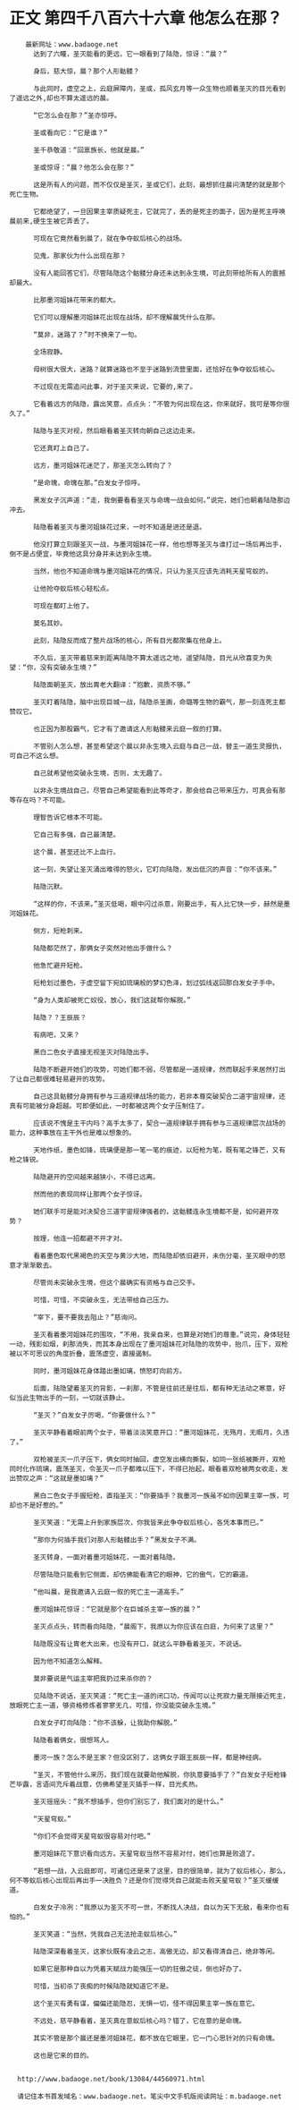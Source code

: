 # 正文 第四千八百六十六章 他怎么在那？
        最新网址：www.badaoge.net
          达到了六瞳，圣灭能看的更远，它一眼看到了陆隐，惊讶：“晨？”
      
          身后，慈大惊，晨？那个人形骷髅？
      
          与此同时，虚空之上，云庭屏障内，圣或，孤风玄月等一众生物也顺着圣灭的目光看到了遥远之外,却也不算太遥远的晨。
      
          “它怎么会在那？”圣亦惊呼。
      
          圣或看向它：“它是谁？”
      
          圣千恭敬道：“回禀族长，他就是晨。”
      
          圣或惊讶：“晨？他怎么会在那？”
      
          这是所有人的问题，而不仅仅是圣灭，圣或它们，此刻，最想抓住晨问清楚的就是那个死亡生物。
      
          它都绝望了，一旦因果主宰质疑死主，它就完了，丢的是死主的面子，因为是死主呼唤晨前来,硬生生被它弄丢了。
      
          可现在它竟然看到晨了，就在争夺蚁后核心的战场。
      
          见鬼，那家伙为什么出现在那？
      
          没有人能回答它们，尽管陆隐这个骷髅分身还未达到永生境，可此刻带给所有人的震撼却最大。
      
          比那墨河姐妹花带来的都大。
      
          它们可以理解墨河姐妹花出现在战场，却不理解晨凭什么在那。
      
          “莫非，迷路了？”时不换来了一句。
      
          全场寂静。
      
          母树很大很大，迷路？就算迷路也不至于迷路到流营里面，还恰好在争夺蚁后核心。
      
          不过现在无需追问此事，对于圣灭来说，它要的,来了。
      
          它看着远方的陆隐，露出笑意，点点头：“不管为何出现在这，你来就好，我可是等你很久了。”
      
          陆隐与圣灭对视，然后眼看着圣灭转向朝自己这边走来。
      
          它还真盯上自己了。
      
          远方，墨河姐妹花迷茫了，那圣灭怎么转向了？
      
          “是命瑰，命瑰在那。”白发女子惊呼。
      
          黑发女子沉声道：“走，我倒要看看圣灭与命瑰一战会如何。”说完，她们也朝着陆隐那边冲去。
      
          陆隐看着圣灭与墨河姐妹花过来，一时不知道是进还是退。
      
          他没打算立刻跟圣灭一战，与墨河姐妹花一样，他也想等圣灭与谁打过一场后再出手，倒不是占便宜，毕竟他这具分身并未达到永生境。
      
          当然，他也不知道命瑰与墨河姐妹花的情况，只认为圣灭应该先消耗天星穹蚁的。
      
          让他抢夺蚁后核心轻松点。
      
          可现在都盯上他了。
      
          莫名其妙。
      
          此刻，陆隐反而成了整片战场的核心，所有目光都聚集在他身上。
      
          不久后，圣灭带着慈来到距离陆隐不算太遥远之地，遥望陆隐，目光从欣喜变为失望：“你，没有突破永生境？”
      
          陆隐面朝圣灭，放出胄老大翻译：“抱歉，资质不够。”
      
          圣灭盯着陆隐，脑中出现巨城一战，陆隐杀圣画，命璐等生物的霸气，那一刻连死主都赞叹它。
      
          也正因为那股霸气，它才有了邀请这人形骷髅来云庭一叙的打算。
      
          不管别人怎么想，甚至希望这个晨以非永生境入云庭与自己一战，替主一道生灵报仇，可自己不这么想。
      
          自己就希望他突破永生境，否则，太无趣了。
      
          以非永生境战自己，尽管自己希望能看到此等奇才，那会给自己带来压力，可真会有那等存在吗？不可能。
      
          理智告诉它根本不可能。
      
          它自己有多强，自己最清楚。
      
          这个晨，甚至还比不上血行。
      
          这一刻，失望让圣灭涌出难得的怒火，它盯向陆隐，发出低沉的声音：“你不该来。”
      
          陆隐沉默。
      
          “这样的你，不该来。”圣灭低喝，眼中闪过杀意，刚要出手，有人比它快一步，赫然是墨河姐妹花。
      
          侧方，短枪刺来。
      
          陆隐都茫然了，那俩女子突然对他出手做什么？
      
          他急忙避开短枪。
      
          短枪划过墨色，于虚空留下宛如琉璃般的梦幻色泽，划过弧线返回那白发女子手中。
      
          “身为人类却被死亡奴役，放心，我们这就帮你解脱。”
      
          陆隐？？王辰辰？
      
          有病吧，又来？
      
          黑白二色女子直接无视圣灭对陆隐出手。
      
          陆隐不断避开她们的攻势，可她们都不弱，尽管都是一道规律，然而联起手来居然打出了让自己都很难轻易避开的攻势。
      
          自己这具骷髅分身拥有参与三道规律战场的能力，若非本尊突破契合二道宇宙规律，还真有可能被分身超越。可即便如此，一时都被这两个女子压制住了。
      
          应该说不愧是主干内吗？高手太多了，契合一道规律联手拥有参与三道规律层次战场的能力，这种事放在主干外也是难以想象的。
      
          天地作纸，墨色如锋，琉璃便是那一笔一笔的痕迹，以短枪为笔，既有笔之锋芒，又有枪之锋锐。
      
          陆隐避开的空间越来越狭小，不得已远离。
      
          然而他的表现同样让那两个女子惊讶。
      
          她们联手可是能对决契合三道宇宙规律强者的，这骷髅连永生境都不是，如何避开攻势？
      
          按理，他连一招都避不开才对。
      
          看着墨色取代黑褐色的天空与黄沙大地，而陆隐却依旧避开，未伤分毫，圣灭眼中的怒意才渐渐散去。
      
          尽管尚未突破永生境，但这个晨确实有资格与自己交手。
      
          可惜，可惜，不突破永生，无法带给自己压力。
      
          “宰下，要不要我去阻止？”慈询问。
      
          圣灭看着墨河姐妹花的围攻，“不用，我亲自来，也算是对她们的尊重。”说完，身体轻轻一动，残影如烟，刹那消失，而其本身出现在了墨河姐妹花对陆隐的攻势中，抬爪，压下，双枪被以不可思议的角度折叠，震荡虚空，直接遏制。
      
          同时，墨河姐妹花身体踏出墨如璃，愤怒盯向前方。
      
          后面，陆隐望着圣灭的背影，一刹那，不管是往前还是往后，都有种无法动之寒意，好似当此生物出手的一刻，一切就该静止。
      
          “圣灭？”白发女子厉喝，“你要做什么？”
      
          圣灭平静看着眼前两个女子，带着淡淡笑意开口：“墨河姐妹花，无殇月，无暇月，久违了。”
      
          双枪被圣灭一爪子压下，俩女同时抽回，虚空发出横向撕裂，如同一张纸被撕开，双枪同时化作琉璃，震荡圣灭，令圣灭一爪子都难以压下，不得已抬起，眼看着双枪被两女收走，发出赞叹之声：“这就是墨如璃？”
      
          黑白二色女子手握短枪，直指圣灭：“你要插手？我墨河一族虽不如你因果主宰一族，可却也不是好惹的。”
      
          圣灭笑道：“无需上升到家族层次，你我皆来此争夺蚁后核心，各凭本事而已。”
      
          “那你为何插手我们对那人形骷髅出手？”黑发女子不满。
      
          圣灭转身，一面对着墨河姐妹花，一面对着陆隐。
      
          尽管陆隐只能看到它侧面，却仿佛能看清它的眼神，它的傲气，它的霸道。
      
          “他叫晨，是我邀请入云庭一叙的死亡主一道高手。”
      
          墨河姐妹花惊讶：“它就是那个在巨城杀主宰一族的晨？”
      
          圣灭点点头，转而看向陆隐，“晨阁下，我原以为你应该在白庭，为何来了这里？”
      
          陆隐既没有让胄老大出来，也没有开口，就这么平静看着圣灭，不说话。
      
          因为他不知道怎么解释。
      
          莫非要说是气运主宰把我扔过来杀你的？
      
          见陆隐不说话，圣灭笑道：“死亡主一道的闭口功，传闻可以让死寂力量无限接近死主，放眼死亡主一道，够资格修炼者寥寥无几，可惜，你没能突破永生境。”
      
          白发女子盯向陆隐：“你不该躲，让我助你解脱。”
      
          陆隐看着俩女，很想骂人。
      
          墨河一族？怎么不是王家？但没区别了，这俩女子跟王辰辰一样，都是神经病。
      
          “圣灭，不管他什么来历，我们现在就要助他解脱，你执意要插手了？”白发女子短枪锋芒毕露，言语间充斥着战意，仿佛希望圣灭插手一样，目光炙热。
      
          圣灭摇摇头：“我不想插手，但你们别忘了，我们面对的是什么。”
      
          “天星穹蚁。”
      
          “你们不会觉得天星穹蚁很容易对付吧。”
      
          墨河姐妹花下意识看向远方。天星穹蚁当然不容易对付，她们也算是败退了。
      
          “若想一战，入云庭即可，可诸位还是来了这里，目的很简单，就为了蚁后核心，那么，何不等蚁后核心出现后再出手一决胜负？还是你们觉得凭自己就能击败天星穹蚁？”圣灭缓缓道。
      
          白发女子冷冽：“我原以为圣灭不可一世，不断找人决战，自以为天下无敌，看来你也有怕的。”
      
          圣灭笑道：“当然，凭我自己无法抢走蚁后核心。”
      
          陆隐深深看着圣灭，这家伙既有凌云之志，高傲无边，却又看得清自己，绝非等闲。
      
          如果它是那种自以为凭着天赋战力能强压一切的狂傲之徒，倒也好办了。
      
          可惜，当初杀了丧痴的时候陆隐就知道它不是。
      
          这个圣灭有勇有谋，偏偏还能隐忍，无惧一切，怪不得因果主宰一族在意它。
      
          不远处，慈平静看着，圣灭真在意蚁后核心吗？错了，它在意的是命瑰。
      
          其实不管是那个晨还是墨河姐妹花，都不放在它眼里，它一门心思针对的只有命瑰。
      
          这也是它来的目的。
      
      
      http://www.badaoge.net/book/13084/44560971.html
      
      请记住本书首发域名：www.badaoge.net。笔尖中文手机版阅读网址：m.badaoge.net